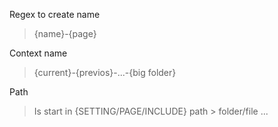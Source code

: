 Regex to create name
> {name}-{page}

Context name
> {current}-{previos}-...-{big folder}

Path
> Is start in {SETTING/PAGE/INCLUDE} path > folder/file ...